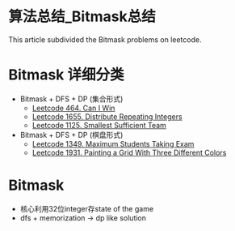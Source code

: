 # 算法总结_Bitmask总结



This article subdivided the Bitmask problems on leetcode.
<!--more-->


# Bitmask 详细分类

- Bitmask + DFS + DP (集合形式)
    - [Leetcode 464. Can I Win](https://leetcode.com/problems/can-i-win/)
    - [Leetcode 1655. Distribute Repeating Integers](https://leetcode.com/problems/distribute-repeating-integers/)
    - [Leetcode 1125. Smallest Sufficient Team](https://leetcode.com/problems/smallest-sufficient-team/)
- Bitmask + DFS + DP (棋盘形式)
    - [Leetcode 1349. Maximum Students Taking Exam](https://leetcode.com/problems/maximum-students-taking-exam/)
    - [Leetcode 1931. Painting a Grid With Three Different Colors](https://leetcode.com/problems/painting-a-grid-with-three-different-colors/)



# Bitmask
- 核心利用32位integer存state of the game
- dfs + memorization -> dp like solution
